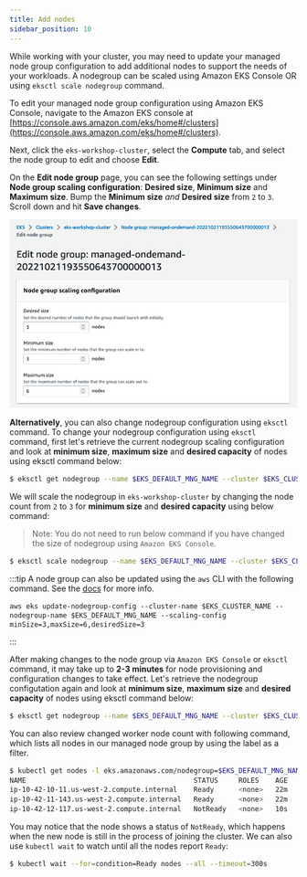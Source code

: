 ```yaml
---
title: Add nodes
sidebar_position: 10
---
```

While working with your cluster, you may need to update your managed node group configuration to add additional nodes to support the needs of your workloads. A nodegroup can be scaled using Amazon EKS Console OR  using `eksctl scale nodegroup` command.

 To edit your managed node group configuration using Amazon EKS Console, navigate to the Amazon EKS console at [https://console.aws.amazon.com/eks/home#/clusters](https://console.aws.amazon.com/eks/home#/clusters).

Next, click the `eks-workshop-cluster`, select the **Compute** tab, and select the node group to edit and choose **Edit**.

On the **Edit node group** page, you can see the following settings under **Node group scaling configuration**: **Desired size**, **Minimum size** and **Maximum size**. Bump the **Minimum size** *and* **Desired size** from `2` to `3`. Scroll down and hit **Save changes**.


![Added nodes in UI](../assets/added-nodes.png)


**Alternatively**, you can also change nodegroup configuration using `eksctl` command. To change your nodegroup configuration using `eksctl` command, first let's retrieve the current nodegroup scaling configuration and look at **minimum size**, **maximum size** and **desired capacity** of nodes using eksctl command below:

```bash
$ eksctl get nodegroup --name $EKS_DEFAULT_MNG_NAME --cluster $EKS_CLUSTER_NAME
```

We will scale the nodegroup in `eks-workshop-cluster` by changing the node count from `2` to `3` for **minimum size** and **desired capacity** using below command:
>Note: You do not need to run below command if you have changed the size of nodegroup using `Amazon EKS Console`.

```bash
$ eksctl scale nodegroup --name $EKS_DEFAULT_MNG_NAME --cluster $EKS_CLUSTER_NAME --nodes 3 --nodes-min 3 --nodes-max 6
```

:::tip
A node group can also be updated using the `aws` CLI with the following command. See the [docs](https://docs.aws.amazon.com/cli/latest/reference/eks/update-nodegroup-config.html) for more info.

```
aws eks update-nodegroup-config --cluster-name $EKS_CLUSTER_NAME --nodegroup-name $EKS_DEFAULT_MNG_NAME --scaling-config minSize=3,maxSize=6,desiredSize=3
```
:::

After making changes to the node group via `Amazon EKS Console` or `eksctl` command, it may take up to **2-3 minutes** for node provisioning and configuration changes to take effect. Let's retrieve the nodegroup configutation again and look at **minimum size**, **maximum size** and **desired capacity** of nodes using eksctl command below:

```bash
$ eksctl get nodegroup --name $EKS_DEFAULT_MNG_NAME --cluster $EKS_CLUSTER_NAME
```

You can also review changed worker node count with following command, which lists all nodes in our managed node group by using the label as a filter.

```bash
$ kubectl get nodes -l eks.amazonaws.com/nodegroup=$EKS_DEFAULT_MNG_NAME
NAME                                         STATUS     ROLES    AGE   VERSION
ip-10-42-10-11.us-west-2.compute.internal    Ready      <none>   22m   v1.23.9-eks-ba74326
ip-10-42-11-143.us-west-2.compute.internal   Ready      <none>   22m   v1.23.9-eks-ba74326
ip-10-42-12-117.us-west-2.compute.internal   NotReady   <none>   10s   v1.23.9-eks-ba74326
```

You may notice that the node shows a status of `NotReady`, which happens when the new node is still in the process of joining the cluster. We can also use `kubectl wait` to watch until all the nodes report `Ready`:

```bash
$ kubectl wait --for=condition=Ready nodes --all --timeout=300s
```